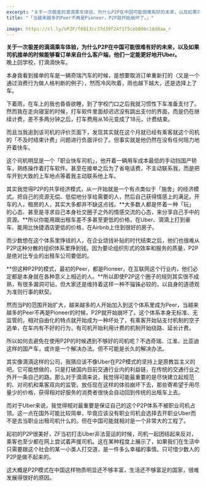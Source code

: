 ```yaml
---
excerpt: "关于一次极差的滴滴乘车体验，为什么P2P在中国可能很难有好的未来，以及如果司机接单的时候能够看订单来自什么客户端，他们一定能更好地开Uber。"
title: "「当越来越多的Peer不再是Pioneer，P2P就开始崩坏了。」"

image: https://cl.ly/oPZF/f6813cc37d39f24f1f5ceb09bc18d8aa_r
---
```



__关于一次极差的滴滴乘车体验，为什么P2P在中国可能很难有好的未来，以及如果司机接单的时候能够看订单来自什么客户端，他们一定能更好地开Uber。__  
晚上回学校，打滴滴快车。

本身我看到接单的车是一辆奇瑞汽车的时候，是想要取消订单重新打的（又是一个通过消费行为做人格判断的例子），然而冷风吹着，雨也越下越大，还是选择上了车。

下着雨，在车上的我也昏昏欲睡，到了学校门口之后我就习惯性下车准备支付了。然而我在走向寝室的时候，打车软件里面却迟迟没有跳出支付的界面，而是仍在继续计费，差不多两分钟之后，打车费用从16元变成了18元，计费结束。

而且当我追到该司机的评价页面下，发现其实就在这个月就已经有乘客就这个司机的「不及时结束计费」问题进行负面评价了。但事实就是他仍然在没有任何阻力地开着快车。

这个司机明显是一个「职业快车司机」，他开着一辆用车成本最低的手动挡国产轿车，熟练操作着打车软件。甚至在接单之后为了省电话费，不主动联系我，而是把车开到大致的上车地点等着我主动联系他上车。

其实我觉得P2P的共享经济模式，从一开始就是一个有点类似于「施舍」的经济模式。把自己的资源无偿、低偿地分享给需要的人，然后自己获得情感上的满足。开车的人，租房的人，其实大多都并不缺这点钱。**大多数人都是怀着一种「玩」的心态、甚至是寻求自己本身社交圈子之外的情感交流的心态，来分享自己手中的资源。**所以你能用跟出租车差不多甚至更低的价格，在Uber、滴滴上打到豪车、能用比快捷酒店更低的价格，在Airbnb上住到很好的房子。

而少数想在这个体系里挣钱的人，在企业烧钱补贴的时代结束之后，他们也很难从P2P这种分散的组织体系里挣到钱。因为要论组织形式的效率和服务的质量，P2P是绝对比专业的出租车公司要低的。

**但这种P2P的模式，最初的Peer，都是Pioneer，在互联网这个行业内，他们必定都是本身就在各种意义上相近的人。**所以即使P2P这个圈子的规则其实很不成熟，有很多漏洞可钻，但大家还是维持着这样一种不锱铢必较的，以自身的道德观为准则行事的默契。

然而当P的范围开始扩大，越来越多的人开始加入到这个体系里成为Peer，当越来越多的Peer不再是Pioneer的时候，P2P就开始崩坏了。这个体系本身无标准、无监管的，相对自由化的特点就开始成为一种坏处了，有乘客开始钻支付机制的空子逃单，在车内有不好的行为，有司机开始利用计费的机制开始绕路、延长计费。

所以如何去避免在使用P2P的时候遇到不够好的司机呢？不选奇瑞、江淮、比亚迪这样的国产车，或许是一个解决办法。但不可能是长久的解决办法。

其实像滴滴这样的公司，我猜应该不像Uber在P2P模式的坚持上是原教旨主义的吧。它可能想做的，只是打破国内目前交通行业内的利益链，在传统的交通行业之外开一条自己的路。那么对于滴滴来说，我觉得可能最重要的是尽快建立起规范的、对司机和乘客双向的监管。放任现在这样的体验崩坏下去，那些寄希望于用尽量少的价格，获得相对好服务的消费者很快会自动回到传统的出租车上去。

而对于Uber来说，我觉得相对最重要是保证自己的这个P2P体系不被职业司机占领。这一点在国外可能比较简单，毕竟应该没有职业司机会选择去开职业Uber而不是去当职业出租司机什么的。但在中国可能就相对是一个非常大的工程了。

起初的P2P很美好，ZF当初打击Uber非法营运的时候，司机一起团结起来反对，乘客也至少都在网上尝试着声援司机。这在某种程度上展示了，如果我们在生活中只需要跟这个社会的某一小类人打交道，是一件多么幸福的事情。只可惜少数人的P2P是做不起来的。

这大概是P2P模式在中国这样物质明显还不够丰富，生活还不够富足的国家，很难发展得很好的原因。